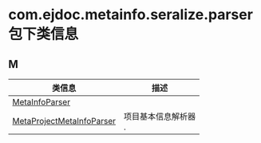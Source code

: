 
# com.ejdoc.metainfo.seralize.parser包下类信息




## M  
|   类信息  |    描述   |  
| ---- | ---- |  
|[MetaInfoParser](metaInfoSeralize/com/ejdoc/metainfo/seralize/parser/MetaInfoParser.md)||
|[MetaProjectMetaInfoParser](metaInfoSeralize/com/ejdoc/metainfo/seralize/parser/MetaProjectMetaInfoParser.md)|项目基本信息解析器<br>.|


